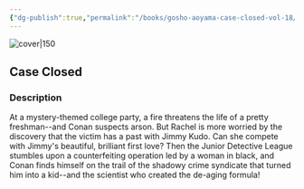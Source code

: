 ```yaml
---
{"dg-publish":true,"permalink":"/books/gosho-aoyama-case-closed-vol-18/","title":"\"Detektiv Conan Vol 18\"","tags":["manga","crime"]}
---
```




![cover|150](http://books.google.com/books/content?id=3QxctQEACAAJ&printsec=frontcover&img=1&zoom=1&source=gbs_api)

## Case Closed

### Description

At a mystery-themed college party, a fire threatens the life of a pretty freshman--and Conan suspects arson. But Rachel is more worried by the discovery that the victim has a past with Jimmy Kudo. Can she compete with Jimmy's beautiful, brilliant first love? Then the Junior Detective League stumbles upon a counterfeiting operation led by a woman in black, and Conan finds himself on the trail of the shadowy crime syndicate that turned him into a kid--and the scientist who created the de-aging formula!
```